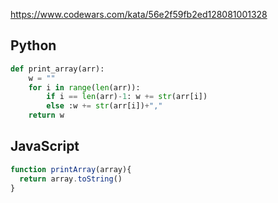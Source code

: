 https://www.codewars.com/kata/56e2f59fb2ed128081001328

## Python
```python
def print_array(arr):
    w = ""
    for i in range(len(arr)):
        if i == len(arr)-1: w += str(arr[i])
        else :w += str(arr[i])+","
    return w
```

## JavaScript
```js
function printArray(array){
  return array.toString()
}
```